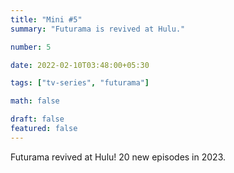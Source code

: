 ```yaml
---
title: "Mini #5"
summary: "Futurama is revived at Hulu."

number: 5

date: 2022-02-10T03:48:00+05:30

tags: ["tv-series", "futurama"]

math: false

draft: false
featured: false
---
```


Futurama revived at Hulu! 20 new episodes in 2023. 

